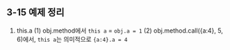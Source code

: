## 3-15 예제 정리

1. this.a
    (1) obj.method에서 `this a` = `obj.a = 1`
    (2) obj.method.call({a:4}, 5, 6)에서, `this a`는 의미적으로 `{a:4}.a = 4`